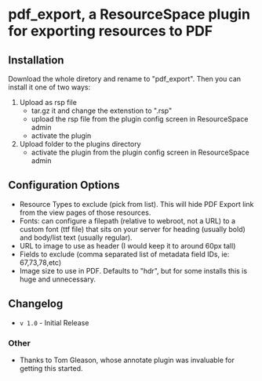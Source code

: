 # pdf_export, a ResourceSpace plugin for exporting resources to PDF

## Installation
Download the whole diretory and rename to "pdf_export". Then you can install it one of two ways:
1. Upload as rsp file
	* tar.gz it and change the extenstion to ".rsp"
	* upload the rsp file from the plugin config screen in ResourceSpace admin
	* activate the plugin
2. Upload folder to the plugins directory
	* activate the plugin from the plugin config screen in ResourceSpace admin

## Configuration Options

- Resource Types to exclude (pick from list). This will hide PDF Export link from the view pages of those resources.
- Fonts: can configure a filepath (relative to webroot, not a URL) to a custom font (ttf file) that sits on your server for heading (usually bold) and body/list text (usually regular).
- URL to image to use as header (I would keep it to around 60px tall) 
- Fields to exclude (comma separated list of metadata field IDs, ie: 67,73,78,etc)
- Image size to use in PDF. Defaults to "hdr", but for some installs this is huge and unnecessary. 


## Changelog
* `v 1.0` - Initial Release

### Other
* Thanks to Tom Gleason, whose annotate plugin was invaluable for getting this started.
